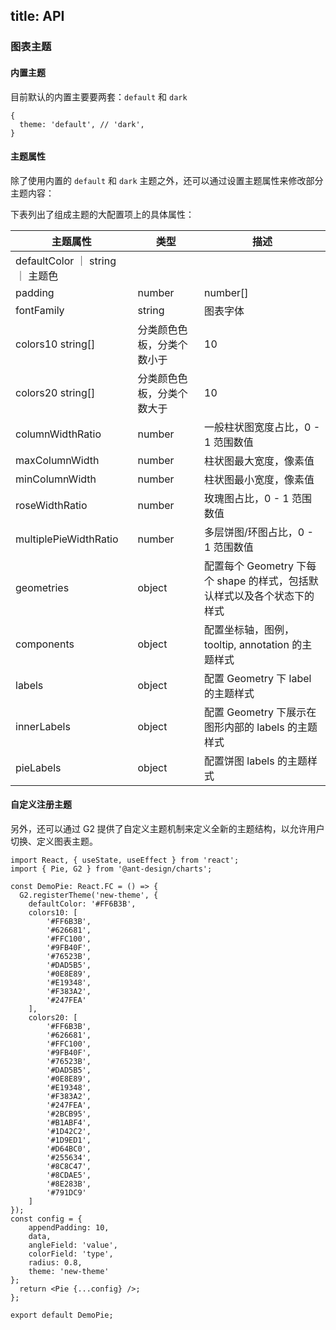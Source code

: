 ## title: API

### 图表主题

#### 内置主题

目前默认的内置主要要两套：`default` 和 `dark`

```sign
{
  theme: 'default', // 'dark',
}
```

#### 主题属性

除了使用内置的 `default` 和 `dark` 主题之外，还可以通过设置主题属性来修改部分主题内容：

下表列出了组成主题的大配置项上的具体属性：

| 主题属性 | 类型 | 描述 |
| --- | --- | --- |
| defaultColor ｜ string ｜ 主题色 |
| padding | number | number\[] |
| fontFamily | string | 图表字体 |
| colors10 string\[] | 分类颜色色板，分类个数小于 | 10 | 时使用 |
| colors20 string\[] | 分类颜色色板，分类个数大于 | 10 | 时使用 |
| columnWidthRatio | number | 一般柱状图宽度占比，0 - 1 范围数值 |
| maxColumnWidth | number | 柱状图最大宽度，像素值 |
| minColumnWidth | number | 柱状图最小宽度，像素值 |
| roseWidthRatio | number | 玫瑰图占比，0 - 1 范围数值 |
| multiplePieWidthRatio | number | 多层饼图/环图占比，0 - 1 范围数值 |
| geometries | object | 配置每个 Geometry 下每个 shape 的样式，包括默认样式以及各个状态下的样式 |
| components | object | 配置坐标轴，图例，tooltip, annotation 的主题样式 |
| labels | object | 配置 Geometry 下 label 的主题样式 |
| innerLabels | object | 配置 Geometry 下展示在图形内部的 labels 的主题样式 |
| pieLabels | object | 配置饼图 labels 的主题样式 |

#### 自定义注册主题

另外，还可以通过 G2 提供了自定义主题机制来定义全新的主题结构，以允许用户切换、定义图表主题。

```plain
import React, { useState, useEffect } from 'react';
import { Pie, G2 } from '@ant-design/charts';

const DemoPie: React.FC = () => {
  G2.registerTheme('new-theme', {
    defaultColor: '#FF6B3B',
    colors10: [
        '#FF6B3B',
        '#626681',
        '#FFC100',
        '#9FB40F',
        '#76523B',
        '#DAD5B5',
        '#0E8E89',
        '#E19348',
        '#F383A2',
        '#247FEA'
    ],
    colors20: [
        '#FF6B3B',
        '#626681',
        '#FFC100',
        '#9FB40F',
        '#76523B',
        '#DAD5B5',
        '#0E8E89',
        '#E19348',
        '#F383A2',
        '#247FEA',
        '#2BCB95',
        '#B1ABF4',
        '#1D42C2',
        '#1D9ED1',
        '#D64BC0',
        '#255634',
        '#8C8C47',
        '#8CDAE5',
        '#8E283B',
        '#791DC9'
    ]
});
const config = {
    appendPadding: 10,
    data,
    angleField: 'value',
    colorField: 'type',
    radius: 0.8,
    theme: 'new-theme'
};
  return <Pie {...config} />;
};

export default DemoPie;


```
